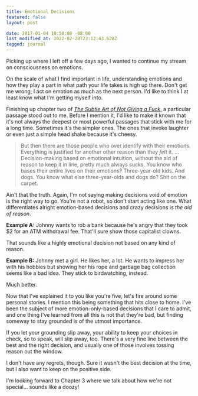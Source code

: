 ```yaml
---
title: Emotional Decisions
featured: false
layout: post

date: 2017-01-04 10:50:00 -08:00
last_modified_at: 2022-02-28T23:12:43.628Z
tagged: journal
---
```


Picking up where I left off a few days ago, I wanted to continue my stream on consciousness on emotions.

On the scale of what I find important in life, understanding emotions and how they play a part in what path your life takes is high up there. Don't get me wrong, I act on emotion as much as the next person. I'd like to think I at least know what I'm getting myself into.

Finishing up chapter two of [_The Subtle Art of Not Giving a Fuck_](http://amzn.to/2hYbXqd), a particular passage stood out to me. Before I mention it, I'd like to make it known that it's not always the deepest or most powerful passages that stick with me for a long time. Sometimes it's the simpler ones. The ones that invoke laughter or even just a simple head shake because it's cheesy.

> But then there are those people who over identify with their emotions. Everything is justified for another other reason than they _felt_ it. … Decision-making based on emotional intuition, without the aid of reason to keep it in line, pretty much always sucks. You know who bases their entire lives on their emotions? Three-year-old kids. And dogs. You know what else three-year-olds and dogs do? Shit on the carpet.

Ain't that the truth. Again, I'm not saying making decisions void of emotion is the right way to go. You're not a robot, so don't start acting like one. What differentiates alright emotion-based decisions and crazy decisions is _the aid of reason_.

**Example A:** Johnny wants to rob a bank because he's angry that they took $2 for an ATM withdrawal fee. That'll sure show those capitalist clowns.

That sounds like a highly emotional decision not based on any kind of reason.

**Example B:** Johnny met a girl. He likes her, a lot. He wants to impress her with his hobbies but showing her his rope and garbage bag collection seems like a bad idea. They stick to birdwatching, instead.

Much better.

Now that I've explained it to you like you're five, let's fire around some personal stories. I mention this being something that hits close to home. I've been the subject of more emotion-only-based decisions that I care to admit, and one thing I've learned from all this is not that they're bad, but finding someway to stay grounded is of the utmost importance.

If you let your grounding slip away, your ability to keep your choices in check, so to speak, will slip away, too. There's a very fine line between the best and the right decision, and usually one of those involves tossing reason out the window.

I don't have any regrets, though. Sure it wasn't the best decision at the time, but I also want to keep on the positive side.

I'm looking forward to Chapter 3 where we talk about how we're not special… sounds like a doozy!

